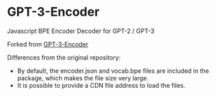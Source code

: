 # GPT-3-Encoder

Javascript BPE Encoder Decoder for GPT-2 / GPT-3

Forked from [GPT-3-Encoder](GPT-3-Encoder)

Differences from the original repository:

+ By default, the encoder.json and vocab.bpe files are included in the package, which makes the file size very large.
+ It is possible to provide a CDN file address to load the files.
